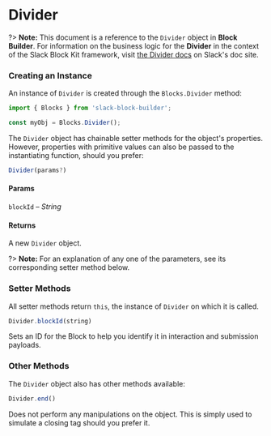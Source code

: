 # Divider

?> **Note:** This document is a reference to the `Divider` object in **Block Builder**. For information on the business logic for the **Divider** in the context of the Slack Block Kit framework, visit [the Divider docs](https:&#x2F;&#x2F;api.slack.com&#x2F;reference&#x2F;block-kit&#x2F;blocks#divider) on Slack's doc site.

### Creating an Instance 

An instance of `Divider` is created through the `Blocks.Divider` method:

```javascript
import { Blocks } from 'slack-block-builder';

const myObj = Blocks.Divider();
```


The `Divider` object has chainable setter methods for the object's properties. However, properties with primitive values can also be passed to the instantiating function, should you prefer:

```javascript
Divider(params?)
```

#### Params

`blockId` – *String*

#### Returns

A new `Divider` object.

?> **Note:** For an explanation of any one of the parameters, see its corresponding setter method below.

### Setter Methods

All setter methods return `this`, the instance of `Divider` on which it is called.

```javascript
Divider.blockId(string)
```

Sets an ID for the Block to help you identify it in interaction and submission payloads.


### Other Methods

The `Divider` object also has other methods available:

```javascript
Divider.end()
```

Does not perform any manipulations on the object. This is simply used to simulate a closing tag should you prefer it.

